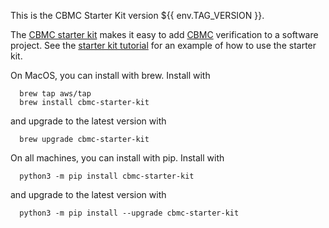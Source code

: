 This is the CBMC Starter Kit version ${{ env.TAG_VERSION }}.

The [CBMC starter kit](https://model-checking.github.io/cbmc-starter-kit/) makes it easy to add [CBMC](https://github.com/diffblue/cbmc) verification to a software project. See the [starter kit tutorial](https://model-checking.github.io/cbmc-training/starter-kit/overview/index.html) for an example of how to use the starter kit.

On MacOS, you can install with brew.  Install with
```
  brew tap aws/tap
  brew install cbmc-starter-kit
```
and upgrade to the latest version with
```
  brew upgrade cbmc-starter-kit
```

On all machines, you can install with pip.  Install with
```
  python3 -m pip install cbmc-starter-kit
```
and upgrade to the latest version with
```
  python3 -m pip install --upgrade cbmc-starter-kit
```

